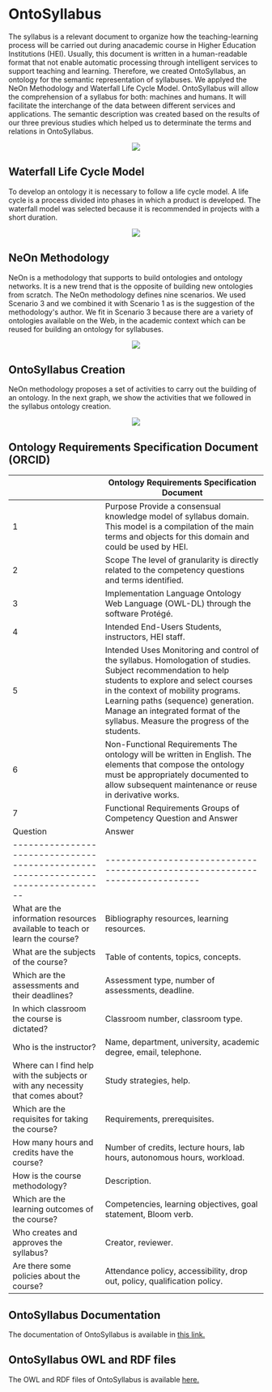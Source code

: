 # OntoSyllabus

The syllabus is a relevant document to organize how the teaching-learning process will be carried out during anacademic course in Higher Education Institutions (HEI). Usually, this document is written in a human-readable format  that  not  enable  automatic  processing  through  intelligent  services  to  support  teaching  and  learning. Therefore, we created OntoSyllabus, an ontology for the semantic representation of syllabuses. We applyed the NeOn Methodology and Waterfall Life Cycle Model. OntoSyllabus will allow the comprehension of a syllabus for both: machines and humans. It will facilitate the interchange of the data between different services and applications. The semantic description was created based on the results of our three previous studies which helped us to determinate the terms and relations in OntoSyllabus.

<p align="center">
  <img src="https://user-images.githubusercontent.com/43136359/56052216-b25a6900-5d05-11e9-8fbe-60f99f25c257.PNG">
</p>

## Waterfall Life Cycle Model
To develop an ontology it is necessary to follow a life cycle model. A life cycle is a process divided into phases in which a product is developed. The waterfall model was selected because it is recommended in projects with a short duration. 

<p align="center">
  <img src="https://user-images.githubusercontent.com/43136359/56053398-d5d2e300-5d08-11e9-9a4a-8297048ca761.PNG">
</p>

## NeOn Methodology
NeOn is a methodology that supports to build ontologies and ontology networks. It is a new trend that is the opposite of building new ontologies from scratch. The NeOn methodology defines nine scenarios. We used Scenario 3 and we combined it with Scenario 1 as is the suggestion of the methodology's author. We fit in Scenario 3 because there are a variety of ontologies available on the Web, in the academic context which can be reused for building an ontology for syllabuses.

<p align="center">
  <img src="https://user-images.githubusercontent.com/43136359/56053061-e171da00-5d07-11e9-9cf3-04d33bc2e5ec.PNG">
</p>

## OntoSyllabus Creation
NeOn methodology proposes a set of activities to carry out the building of an ontology. In the next graph, we show the activities that we followed in the syllabus ontology creation.

<p align="center">
  <img src="https://user-images.githubusercontent.com/43136359/56059536-25b9a600-5d19-11e9-9f3b-375242b3f5f2.PNG">
</p>

## Ontology Requirements Specification Document (ORCID)
|   | Ontology Requirements Specification Document                                                                                                                                                                                                                                                                          |
|---|-----------------------------------------------------------------------------------------------------------------------------------------------------------------------------------------------------------------------------------------------------------------------------------------------------------------------|
| 1 | Purpose Provide a consensual knowledge model of syllabus domain. This model is a compilation of the main terms and objects for this domain and could be used by HEI.                                                                                                                                                  |
| 2 | Scope The level of granularity is directly related to the competency questions and terms identified.                                                                                                                                                                                                                  |
| 3 | Implementation Language Ontology Web Language (OWL-DL) through the software Protégé.                                                                                                                                                                                                                                  |
| 4 | Intended End-Users Students, instructors, HEI staff.                                                                                                                                                                                                                                                                  |
| 5 | Intended Uses Monitoring and control of the syllabus.  Homologation of studies. Subject recommendation to help students to explore and select courses in the context of mobility programs. Learning paths (sequence) generation.  Manage an integrated format of the syllabus.  Measure the progress of the students. |
| 6 | Non-Functional Requirements The ontology will be written in English. The elements that compose the ontology must be appropriately documented to allow subsequent maintenance or reuse in derivative works.                                                                                                            |
| 7 | Functional Requirements Groups of Competency Question and Answer                                                                                                                                                                                                                                                                     |
| Question                                                                         | Answer                                                                     |
|----------------------------------------------------------------------------------|----------------------------------------------------------------------------|
| What are the information resources available  to teach or learn the course?      | Bibliography resources, learning resources.                                |
| What are the subjects of the course?                                             | Table of contents, topics, concepts.                                       |
| Which are the assessments and their deadlines?                                   | Assessment type, number of assessments, deadline.                          |
| In which classroom the course is dictated?                                       | Classroom number, classroom type.                                          |
| Who is the instructor?                                                           | Name, department, university, academic degree, email, telephone.           |
| Where can I find help with the subjects or  with any necessity that comes about? | Study strategies, help.                                                    |
| Which are the requisites for taking the  course?                                 | Requirements, prerequisites.                                               |
| How   many   hours and credits have the  course?                                 |  Number of credits, lecture hours, lab hours, autonomous hours,  workload. |
| How is the course methodology?                                                   | Description.                                                               |
| Which are the learning outcomes of the course?                                   | Competencies, learning objectives, goal statement, Bloom verb.             |
| Who creates and approves the syllabus?                                           | Creator, reviewer.                                                         |
| Are there some policies about the course?                                        | Attendance policy, accessibility, drop out, policy, qualification  policy. |
## OntoSyllabus Documentation
The documentation of OntoSyllabus is available in [this link.](https://jachicaiza.github.io/ontologyDoc/)

## OntoSyllabus OWL and RDF files
The OWL and RDF files of OntoSyllabus is available [here.](https://github.com/mayetapia/ontosyllabus/tree/master/Ontology)








